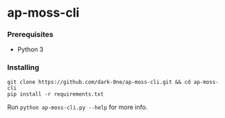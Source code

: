 # ap-moss-cli

### Prerequisites
* Python 3

### Installing
`git clone https://github.com/dark-0ne/ap-moss-cli.git && cd ap-moss-cli`
<br>
`pip install -r requirements.txt`

Run `python ap-moss-cli.py --help` for more info.
